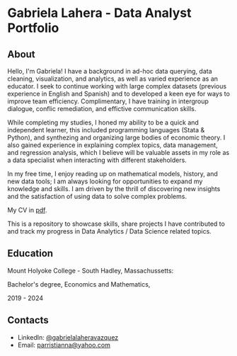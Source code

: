 # Gabriela Lahera - Data Analyst Portfolio
## About
Hello, I'm Gabriela! I have a background in ad-hoc data querying, data cleaning, visualization, and analytics, as well as varied experience as an educator. I seek to continue working with large complex datasets (previous experience in English and Spanish) and to developed a keen eye for ways to improve team efficiency. Complimentary, I have training in intergroup dialogue, conflic remediation, and effictive communication skills.

While completing my studies, I honed my ability to be a quick and independent learner, this included programming languages (Stata & Python), and synthezing and organizing large bodies of economic theory. I also gained experience in explaining complex topics, data management, and regression analysis, which I believe will be valuable assets in my role as a data specialist when interacting with different stakeholders.

In my free time, I enjoy reading up on mathematical models, history, and new data tools; I am always looking for opportunities to expand my knowledge and skills. I am driven by the thrill of discovering new insights and the satisfaction of using data to solve complex problems. 

My CV in [pdf]().

This is a repository to showcase skills, share projects I have contributed to and track my progress in Data Analytics / Data Science related topics. 

## Education
Mount Holyoke College - South Hadley, Massachussetts:

Bachelor's degree, Economics and Mathematics,

2019 - 2024

## Contacts
- LinkedIn: [@gabrielalaheravazquez]([https://www.linkedin.com/in/tianna-parris-9b6823176/](https://www.linkedin.com/in/gabriela-lahera/))
- Email: parristianna@yahoo.com
